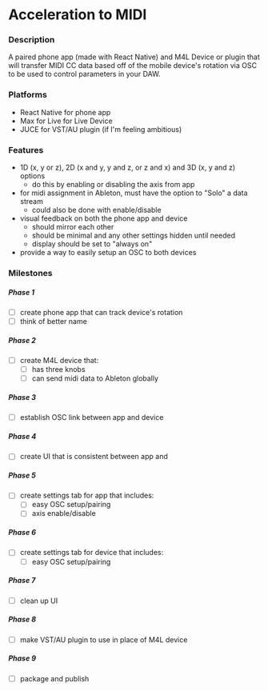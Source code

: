 # Acceleration to MIDI

### Description

A paired phone app (made with React Native) and M4L Device or plugin that will transfer MIDI CC data based off of the mobile device's rotation via OSC to be used to control parameters in your DAW.

### Platforms 
 - React Native for phone app
 - Max for Live for Live Device
 - JUCE for VST/AU plugin (if I'm feeling ambitious)

### Features
 - 1D (x, y or z), 2D (x and y, y and z, or z and x) and 3D (x, y and z) options 
   - do this by enabling or disabling the axis from app
 - for midi assignment in Ableton, must have the option to "Solo" a data stream
   - could also be done with enable/disable
 - visual feedback on both the phone app and device
   - should mirror each other
   - should be minimal and any other settings hidden until needed
   - display should be set to "always on"
 - provide a way to easily setup an OSC to both devices

### Milestones

##### Phase 1
 - [ ] create phone app that can track device's rotation
 - [ ] think of better name

##### Phase 2
 - [ ] create M4L device that:
   - [ ] has three knobs
   - [ ] can send midi data to Ableton globally

##### Phase 3
 - [ ] establish OSC link between app and device

##### Phase 4
 - [ ] create UI that is consistent between app and 

##### Phase 5
 - [ ] create settings tab for app that includes:
   - [ ] easy OSC setup/pairing
   - [ ] axis enable/disable

##### Phase 6
 - [ ] create settings tab for device that includes:
   - [ ] easy OSC setup/pairing

##### Phase 7
 - [ ] clean up UI

##### Phase 8
 - [ ] make VST/AU plugin to use in place of M4L device

##### Phase 9
 - [ ] package and publish